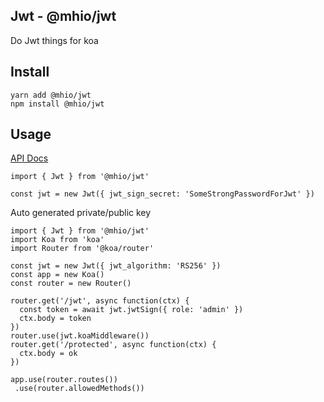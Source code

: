 Jwt - @mhio/jwt
----------

Do Jwt things for koa

## Install

```
yarn add @mhio/jwt
npm install @mhio/jwt
```

## Usage

[API Docs](doc/API.md)

```
import { Jwt } from '@mhio/jwt'

const jwt = new Jwt({ jwt_sign_secret: 'SomeStrongPasswordForJwt' })
```

Auto generated private/public key
```
import { Jwt } from '@mhio/jwt'
import Koa from 'koa'
import Router from '@koa/router'

const jwt = new Jwt({ jwt_algorithm: 'RS256' })
const app = new Koa()
const router = new Router()

router.get('/jwt', async function(ctx) {
  const token = await jwt.jwtSign({ role: 'admin' })
  ctx.body = token
})
router.use(jwt.koaMiddleware())
router.get('/protected', async function(ctx) {
  ctx.body = ok
})

app.use(router.routes())
 .use(router.allowedMethods())


```

